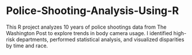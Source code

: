 # Police-Shooting-Analysis-Using-R
This R project analyzes 10 years of police shootings data from The Washington Post to explore trends in body camera usage. I identified high-risk departments, performed statistical analysis, and visualized disparities by time and race.
